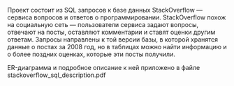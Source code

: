 Проект состоит из SQL запросов к базе данных StackOverflow — сервиса вопросов и ответов о программировании. StackOverflow похож на социальную сеть — пользователи сервиса задают вопросы, отвечают на посты, оставляют комментарии и ставят оценки другим ответам.
Запросы направлены к той версии базы, в которой хранятся данные о постах за 2008 год, но в таблицах можно найти информацию и о более поздних оценках, которые эти посты получили. 

ER-диаграмма и подробное описание к ней приложено в файле stackoverflow_sql_description.pdf
